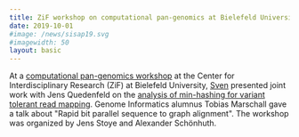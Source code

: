```yaml
---
title: ZiF workshop on computational pan-genomics at Bielefeld University
date: 2019-10-01
#image: /news/sisap19.svg
#imagewidth: 50
layout: basic
---
```


At a [computational pan-genomics workshop](https://www.uni-bielefeld.de/(en)/ZiF/AG/2019/09-30-Stoye.html) at the Center for Interdisciplinary Research (ZiF) at Bielefeld University, [Sven](/people/rahmann) presented joint work with Jens Quedenfeld on the [analysis of min-hashing for variant tolerant read mapping](/news/wabi17/).
Genome Informatics alumnus Tobias Marschall gave a talk about "Rapid bit parallel sequence to graph alignment".
The workshop was organized by Jens Stoye and Alexander Schönhuth.
